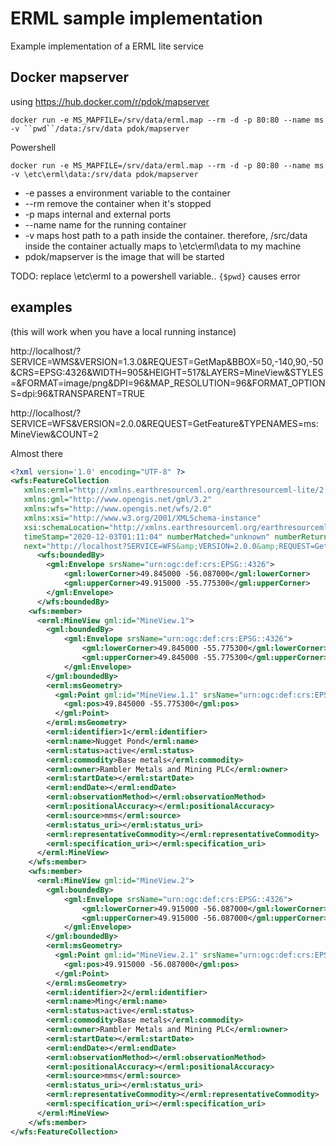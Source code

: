 # ERML sample implementation

Example implementation of a ERML lite service

## Docker mapserver

using https://hub.docker.com/r/pdok/mapserver

`docker run -e MS_MAPFILE=/srv/data/erml.map --rm -d -p 80:80 --name ms -v ``pwd``/data:/srv/data pdok/mapserver`

Powershell


`docker run -e MS_MAPFILE=/srv/data/erml.map --rm -d -p 80:80 --name ms -v \etc\erml\data:/srv/data pdok/mapserver`


   * -e passes a environment variable to the container
   * --rm remove the container when it's stopped
   * -p maps internal and external ports
   * --name name for the running container
   * -v maps host path to a path inside the container.  therefore, /src/data inside the container actually maps to \etc\erml\data to my machine
   * pdok/mapserver is the image that will be started

   TODO: replace \etc\erml to a powershell variable.. `{$pwd}` causes error  

## examples

(this will work when you have a local running instance)

http://localhost/?SERVICE=WMS&VERSION=1.3.0&REQUEST=GetMap&BBOX=50,-140,90,-50&CRS=EPSG:4326&WIDTH=905&HEIGHT=517&LAYERS=MineView&STYLES=&FORMAT=image/png&DPI=96&MAP_RESOLUTION=96&FORMAT_OPTIONS=dpi:96&TRANSPARENT=TRUE


http://localhost/?SERVICE=WFS&VERSION=2.0.0&REQUEST=GetFeature&TYPENAMES=ms:MineView&COUNT=2

Almost there

```xml
<?xml version='1.0' encoding="UTF-8" ?>
<wfs:FeatureCollection
   xmlns:erml="http://xmlns.earthresourceml.org/earthresourceml-lite/2.0"
   xmlns:gml="http://www.opengis.net/gml/3.2"
   xmlns:wfs="http://www.opengis.net/wfs/2.0"
   xmlns:xsi="http://www.w3.org/2001/XMLSchema-instance"
   xsi:schemaLocation="http://xmlns.earthresourceml.org/earthresourceml-lite/2.0 http://localhost?SERVICE=WFS&amp;VERSION=2.0.0&amp;REQUEST=DescribeFeatureType&amp;TYPENAME=erml:MineView&amp;OUTPUTFORMAT=application%2Fgml%2Bxml%3B%20version%3D3.2 http://www.opengis.net/wfs/2.0 http://schemas.opengis.net/wfs/2.0/wfs.xsd http://www.opengis.net/gml/3.2 http://schemas.opengis.net/gml/3.2.1/gml.xsd"
   timeStamp="2020-12-03T01:11:04" numberMatched="unknown" numberReturned="2"
   next="http://localhost?SERVICE=WFS&amp;VERSION=2.0.0&amp;REQUEST=GetFeature&amp;TYPENAMES=erml%3AMineView&amp;COUNT=2&amp;STARTINDEX=2">
      <wfs:boundedBy>
      	<gml:Envelope srsName="urn:ogc:def:crs:EPSG::4326">
      		<gml:lowerCorner>49.845000 -56.087000</gml:lowerCorner>
      		<gml:upperCorner>49.915000 -55.775300</gml:upperCorner>
      	</gml:Envelope>
      </wfs:boundedBy>
    <wfs:member>
      <erml:MineView gml:id="MineView.1">
        <gml:boundedBy>
        	<gml:Envelope srsName="urn:ogc:def:crs:EPSG::4326">
        		<gml:lowerCorner>49.845000 -55.775300</gml:lowerCorner>
        		<gml:upperCorner>49.845000 -55.775300</gml:upperCorner>
        	</gml:Envelope>
        </gml:boundedBy>
        <erml:msGeometry>
          <gml:Point gml:id="MineView.1.1" srsName="urn:ogc:def:crs:EPSG::4326">
            <gml:pos>49.845000 -55.775300</gml:pos>
          </gml:Point>
        </erml:msGeometry>
        <erml:identifier>1</erml:identifier>
        <erml:name>Nugget Pond</erml:name>
        <erml:status>active</erml:status>
        <erml:commodity>Base metals</erml:commodity>
        <erml:owner>Rambler Metals and Mining PLC</erml:owner>
        <erml:startDate></erml:startDate>
        <erml:endDate></erml:endDate>
        <erml:observationMethod></erml:observationMethod>
        <erml:positionalAccuracy></erml:positionalAccuracy>
        <erml:source>mms</erml:source>
        <erml:status_uri></erml:status_uri>
        <erml:representativeCommodity></erml:representativeCommodity>
        <erml:specification_uri></erml:specification_uri>
      </erml:MineView>
    </wfs:member>
    <wfs:member>
      <erml:MineView gml:id="MineView.2">
        <gml:boundedBy>
        	<gml:Envelope srsName="urn:ogc:def:crs:EPSG::4326">
        		<gml:lowerCorner>49.915000 -56.087000</gml:lowerCorner>
        		<gml:upperCorner>49.915000 -56.087000</gml:upperCorner>
        	</gml:Envelope>
        </gml:boundedBy>
        <erml:msGeometry>
          <gml:Point gml:id="MineView.2.1" srsName="urn:ogc:def:crs:EPSG::4326">
            <gml:pos>49.915000 -56.087000</gml:pos>
          </gml:Point>
        </erml:msGeometry>
        <erml:identifier>2</erml:identifier>
        <erml:name>Ming</erml:name>
        <erml:status>active</erml:status>
        <erml:commodity>Base metals</erml:commodity>
        <erml:owner>Rambler Metals and Mining PLC</erml:owner>
        <erml:startDate></erml:startDate>
        <erml:endDate></erml:endDate>
        <erml:observationMethod></erml:observationMethod>
        <erml:positionalAccuracy></erml:positionalAccuracy>
        <erml:source>mms</erml:source>
        <erml:status_uri></erml:status_uri>
        <erml:representativeCommodity></erml:representativeCommodity>
        <erml:specification_uri></erml:specification_uri>
      </erml:MineView>
    </wfs:member>
</wfs:FeatureCollection>
```
